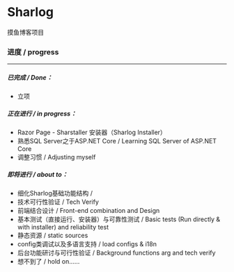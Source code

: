# Sharlog

摸鱼博客项目

### 进度 / progress

------

##### 已完成 / Done：

- 立项



##### 正在进行 / in progress：

- Razor Page - Sharstaller 安装器（Sharlog Installer）
- 熟悉SQL Server之于ASP.NET Core / Learning SQL Server of ASP.NET Core
- 调整习惯 / Adjusting myself



##### 即将进行 / about to：

- 细化Sharlog基础功能结构 / 
- 技术可行性验证 / Tech Verify
- 前端结合设计 / Front-end combination and Design
- 基本测试（直接运行、安装器）与可靠性测试 / Basic tests (Run directly & with installer) and reliability test
- 静态资源 / static sources
- config类调试以及多语言支持 / load configs & i18n
- 后台功能研讨与可行性验证 / Background functions arg and tech verify
- 想不到了 / hold on……
